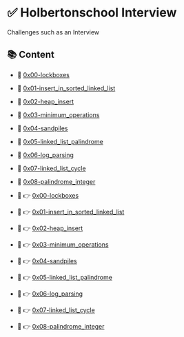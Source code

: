 # :white_check_mark: Holbertonschool Interview
Challenges such as an Interview

## :books: Content

- :bookmark_tabs: [0x00-lockboxes](0x00-lockboxes)  
- :bookmark_tabs: [0x01-insert_in_sorted_linked_list](0x01-insert_in_sorted_linked_list)  
- :bookmark_tabs: [0x02-heap_insert](0x02-heap_insert)  
- :bookmark_tabs: [0x03-minimum_operations](0x03-minimum_operations)  
- :bookmark_tabs: [0x04-sandpiles](0x04-sandpiles)  
- :bookmark_tabs: [0x05-linked_list_palindrome](0x05-linked_list_palindrome)  
- :bookmark_tabs: [0x06-log_parsing](0x06-log_parsing)  
- :bookmark_tabs: [0x07-linked_list_cycle](0x07-linked_list_cycle)  
- :bookmark_tabs: [0x08-palindrome_integer](0x08-palindrome_integer)  

- :bookmark_tabs: :point_right: [0x00-lockboxes](0x00-lockboxes)  
- :bookmark_tabs: :point_right: [0x01-insert_in_sorted_linked_list](0x01-insert_in_sorted_linked_list)  
- :bookmark_tabs: :point_right: [0x02-heap_insert](0x02-heap_insert)  
- :bookmark_tabs: :point_right: [0x03-minimum_operations](0x03-minimum_operations)  
- :bookmark_tabs: :point_right: [0x04-sandpiles](0x04-sandpiles)  
- :bookmark_tabs: :point_right: [0x05-linked_list_palindrome](0x05-linked_list_palindrome)  
- :bookmark_tabs: :point_right: [0x06-log_parsing](0x06-log_parsing)  
- :bookmark_tabs: :point_right: [0x07-linked_list_cycle](0x07-linked_list_cycle)  
- :bookmark_tabs: :point_right: [0x08-palindrome_integer](0x08-palindrome_integer)  
